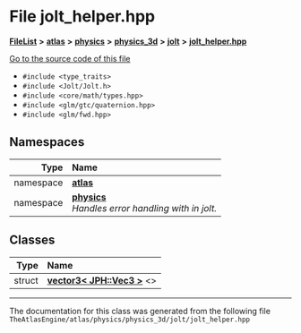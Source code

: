 

# File jolt\_helper.hpp



[**FileList**](files.md) **>** [**atlas**](dir_1e6ffef027cfcf7ded3287660b505c9f.md) **>** [**physics**](dir_40e4880a491f87475db52b6f14fdb765.md) **>** [**physics\_3d**](dir_ab5034a21b7aebf79f76e5e8638ac885.md) **>** [**jolt**](dir_3d876be8cd66de39c1e103aa97223d9b.md) **>** [**jolt\_helper.hpp**](jolt__helper_8hpp.md)

[Go to the source code of this file](jolt__helper_8hpp_source.md)



* `#include <type_traits>`
* `#include <Jolt/Jolt.h>`
* `#include <core/math/types.hpp>`
* `#include <glm/gtc/quaternion.hpp>`
* `#include <glm/fwd.hpp>`













## Namespaces

| Type | Name |
| ---: | :--- |
| namespace | [**atlas**](namespaceatlas.md) <br> |
| namespace | [**physics**](namespaceatlas_1_1physics.md) <br>_Handles error handling with in jolt._  |


## Classes

| Type | Name |
| ---: | :--- |
| struct | [**vector3&lt; JPH::Vec3 &gt;**](structatlas_1_1vector3_3_01JPH_1_1Vec3_01_4.md) &lt;&gt;<br> |



















































------------------------------
The documentation for this class was generated from the following file `TheAtlasEngine/atlas/physics/physics_3d/jolt/jolt_helper.hpp`

